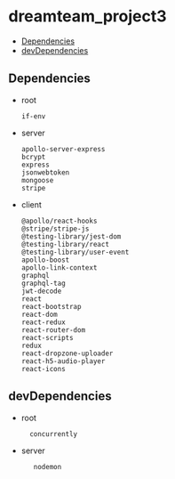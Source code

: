 # dreamteam_project3

* [Dependencies](#dependencies)
* [devDependencies](#devDependencies)


## Dependencies 
  
* root

      if-env

* server

      apollo-server-express
      bcrypt
      express
      jsonwebtoken
      mongoose
      stripe

* client


      @apollo/react-hooks
      @stripe/stripe-js
      @testing-library/jest-dom
      @testing-library/react
      @testing-library/user-event
      apollo-boost
      apollo-link-context
      graphql
      graphql-tag
      jwt-decode
      react
      react-bootstrap
      react-dom
      react-redux
      react-router-dom
      react-scripts
      redux
      react-dropzone-uploader
      react-h5-audio-player
      react-icons


## devDependencies 

* root
        
        concurrently

* server

         nodemon